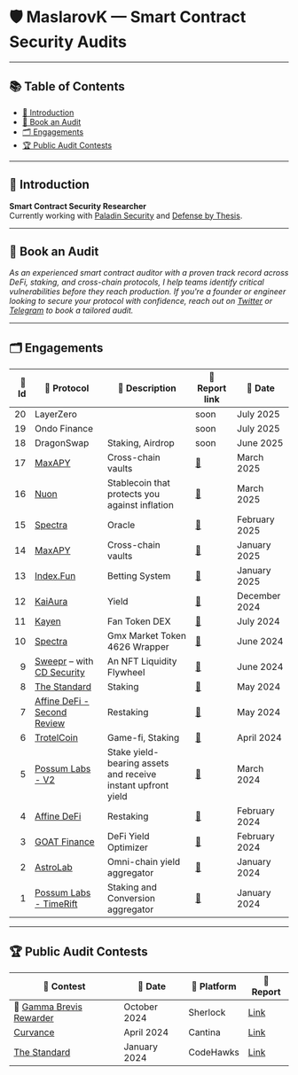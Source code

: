 # 🛡️ MaslarovK — Smart Contract Security Audits

---

## 📚 Table of Contents

* [👋 Introduction](#introduction)
* [📩 Book an Audit](#book-an-audit)
* [🗂️ Engagements](#engagements)
* [🏆 Public Audit Contests](#public-audit-contests)

---

## 👋 Introduction

**Smart Contract Security Researcher**  
Currently working with [Paladin Security](https://x.com/0xPaladinSec) and [Defense by Thesis](https://x.com/defense_audits).

---

## 📩 Book an Audit

*As an experienced smart contract auditor with a proven track record across DeFi, staking, and cross-chain protocols, I help teams identify critical vulnerabilities before they reach production. If you're a founder or engineer looking to secure your protocol with confidence, reach out on [Twitter](https://twitter.com/maslarovk) or [Telegram](https://t.me/maslarovk) to book a tailored audit.*

---

## 🗂️ Engagements

| 🔢 Id | 🧩 Protocol                                                                           | 📝 Description                                               | 🔗 Report link                                                                                                     | 📅 Date       |
| ----: | ------------------------------------------------------------------------------------- | ------------------------------------------------------------ | ------------------------------------------------------------------------------------------------------------------ | ------------- |
|    20 | LayerZero                                                                              |                                                              | soon                                                                                                               | July 2025     |
|    19 | Ondo Finance                                                                          |                                                              | soon                                                                                                               | July 2025     |
|    18 | DragonSwap                                                                            | Staking, Airdrop                                            | soon                                                                                                               | June 2025     |
|    17 | [MaxAPY](https://app.maxapy.io/)                                                      | Cross-chain vaults                                           | [📄](https://github.com/kristiyanmaslarov/Audits/blob/main/PrivateAudits/MaxAPY-second-security-review.pdf)        | March 2025    |
|    16 | [Nuon](https://nuon.fi/)                                                              | Stablecoin that protects you against inflation               | [📄](https://github.com/kristiyanmaslarov/Audits/blob/main/PrivateAudits/Nuon-security-review.pdf)                 | March 2025    |
|    15 | [Spectra](https://www.spectra.finance/)                                               | Oracle                                                       | [📄](https://github.com/kristiyanmaslarov/Audits/blob/main/PrivateAudits/Spectra-second-security-review.pdf)       | February 2025 |
|    14 | [MaxAPY](https://app.maxapy.io/)                                                      | Cross-chain vaults                                           | [📄](https://github.com/kristiyanmaslarov/Audits/blob/main/PrivateAudits/MaxAPY-security-review.pdf)               | January 2025  |
|    13 | [Index.Fun](https://index.fun/)                                                       | Betting System                                               | [📄](https://github.com/kristiyanmaslarov/Audits/blob/main/PrivateAudits/Index.fun-security-review.pdf)            | January 2025  |
|    12 | [KaiAura](https://kaiaura.finance/)                                                   | Yield                                                        | [📄](https://github.com/kristiyanmaslarov/Audits/blob/main/PrivateAudits/KaiAura-Security-Review.pdf)              | December 2024 |
|    11 | [Kayen](https://www.kayen.org/)                                                       | Fan Token DEX                                                | [📄](https://github.com/kristiyanmaslarov/Audits/blob/main/PrivateAudits/Kayen-Security-Review.pdf)                | July 2024     |
|    10 | [Spectra](https://www.spectra.finance/)                                               | Gmx Market Token 4626 Wrapper                                | [📄](https://github.com/kristiyanmaslarov/Audits/blob/main/PrivateAudits/Spectra-Security-Review.pdf)              | June 2024     |
|     9 | [Sweepr](https://www.sweepr.finance/) – with [CD Security](https://x.com/CDSecurity_) | An NFT Liquidity Flywheel                                    | [📄](https://github.com/CDSecurity/audits/blob/main/audit%20reports/Sweepr-report.pdf)                             | June 2024     |
|     8 | [The Standard](https://www.thestandard.io/)                                           | Staking                                                      | [📄](https://github.com/kristiyanmaslarov/Audits/blob/main/PrivateAudits/TheStandard-security-review.pdf)          | May 2024      |
|     7 | [Affine DeFi - Second Review](https://affinedefi.com/)                                | Restaking                                                    | [📄](https://github.com/kristiyanmaslarov/Audits/blob/main/PrivateAudits/affine-restaking-2024-05-07.pdf)          | May 2024      |
|     6 | [TrotelCoin](https://www.trotelcoin.com/)                                             | Game-fi, Staking                                             | [📄](https://github.com/kristiyanmaslarov/Audits/blob/main/PrivateAudits/TrotelCoin-security-review.pdf)           | April 2024    |
|     5 | [Possum Labs - V2](https://www.possumlabs.io/)                                        | Stake yield-bearing assets and receive instant upfront yield | [📄](https://github.com/kristiyanmaslarov/Audits/blob/main/PrivateAudits/PossumLabs-security-review-portalsV2.pdf) | March 2024    |
|     4 | [Affine DeFi](https://affinedefi.com/)                                                | Restaking                                                    | [📄](https://github.com/kristiyanmaslarov/Audits/blob/main/PrivateAudits/affine-restaking-2024-02-29.pdf)          | February 2024 |
|     3 | [GOAT Finance](https://www.goat.fi/#/)                                                | DeFi Yield Optimizer                                         | [📄](https://github.com/kristiyanmaslarov/Audits/blob/main/PrivateAudits/Goat-security-review.pdf)                 | February 2024 |
|     2 | [AstroLab](https://astrolab.fi/)                                                      | Omni-chain yield aggregator                                  | [📄](https://github.com/kristiyanmaslarov/Audits/blob/main/PrivateAudits/AstroLabDao-security-review.pdf)          | January 2024  |
|     1 | [Possum Labs - TimeRift](https://www.possumlabs.io/)                                  | Staking and Conversion aggregator                            | [📄](https://github.com/kristiyanmaslarov/Audits/blob/main/PrivateAudits/PossumLabs-security-review.pdf)           | January 2024  |

---

## 🏆 Public Audit Contests

| 🏁 Contest                                                                            | 📅 Date      | 🧱 Platform | 📄 Report                                                                                     |
| ------------------------------------------------------------------------------------- | ------------ | ----------- | --------------------------------------------------------------------------------------------- |
| 🥇 [Gamma Brevis Rewarder](https://audits.sherlock.xyz/contests/496?filter=questions) | October 2024 | Sherlock    | [Link](https://github.com/RezolvSolutions/Audits/blob/main/reports/md-format/gamma-report.md) |
| [Curvance](https://cantina.xyz/competitions/ac757733-81a4-43c7-8f49-17c5b135cdff)     | April 2024   | Cantina     | [Link](https://github.com/kristiyanmaslarov/Audits/blob/main/Contests/Curvance.md)            |
| [The Standard](https://www.codehawks.com/contests/clql6lvyu0001mnje1xpqcuvl)          | January 2024 | CodeHawks   | [Link](https://github.com/kristiyanmaslarov/Audits/blob/main/Contests/TheStandard.md)         |

